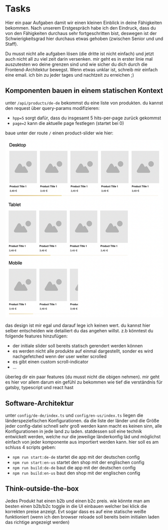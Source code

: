 # Tasks

Hier ein paar Aufgaben damit wir einen kleinen Einblick in deine Fähigkeiten bekommen. Nach unserem Erstgespräch habe ich den Eindruck, dass du von den Fähigkeiten durchaus sehr fortgeschritten bist, deswegen ist der Schwierigkeitsgrad hier durchaus etwas gehoben (zwischen Senior und und Staff). 

Du musst nicht alle aufgaben lösen (die dritte ist nicht einfach) und jetzt auch nicht all zu viel zeit darin versenken. mir geht es in erster linie mal auszutesten wo deine grenzen sind und wie sicher du dich durch die Frontend-Architektur bewegst. Wenn etwas unklar ist, schreib mir einfach eine email. ich bin zu jeder tages und nachtzeit zu erreichen ;) 

## Komponenten bauen in einem statischen Kontext

unter `/api/products/de-de` bekommst du eine liste von produkten. du kannst den request über query-params modifizieren:

- `hpp=5` sorgt dafür, dass du insgesamt 5 hits-per-page zurück gekommst
- `page=2` kann die aktuelle page festlegen (startet bei 0)

baue unter der route `/` einen product-slider wie hier:

<img src='./assets/slider-example.png'>

das design ist mir egal und darauf lege ich keinen wert. du kannst hier selber entscheiden wie detailiert du das angehen willst. z.b könntest du folgende features hinzufügen:

- der initiale slider soll bereits statisch gerendert werden können
- es werden nicht alle produkte auf einmal dargestellt, sonder es wird nachgefetched wenn der user weiter scrolled
- es gibt einen custom scroll-indicator
- ...

überleg dir ein paar features (du musst nicht die obigen nehmen). mir geht es hier vor allem darum ein gefühl zu bekommen wie tief die verständnis für gatsby, typescript und react hast

## Software-Architektur

unter `config/de-de/index.ts` und `config/en-us/index.ts` liegen die länderspeziefischen Konfigurationen. da die liste der länder und die Größe jeder config-datei schnell sehr groß werden kann macht es keinen sinn, alle Konfigurationen in jede land zu laden. statdessen soll eine technik entwickelt werden, welche nur die jeweilige länderkonfig läd und möglichst einfach von jeder komponente aus importiert werden kann. hier soll es am schluss 4 scripts geben:

- `npm run start:de-de` startet die app mit der deutschen config
- `npm run start:en-us` startet den shop mit der englischen config
- `npm run build:de-de` baut die app mit der deutschen config
- `npm run build:en-us` baut den shop mit der englischen config

## Think-outside-the-box

Jedes Produkt hat einen b2b und einen b2c preis. wie könnte man am besten einen b2b/b2c toggle in die UI einbauen welcher bei klick die korrekten preise anzeigt. Evt sogar dass es auf eine statische weiße funktioniert (wenn ich den browser reloade soll bereits beim initialen laden das richtige angezeigt werden)